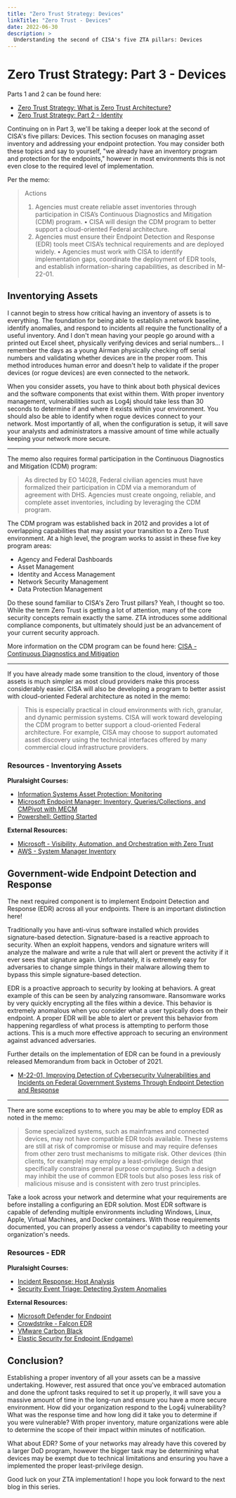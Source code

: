 ```yaml
---
title: "Zero Trust Strategy: Devices"
linkTitle: "Zero Trust - Devices"
date: 2022-06-30
description: >
  Understanding the second of CISA's five ZTA pillars: Devices
---
```


# Zero Trust Strategy: Part 3 - Devices
Parts 1 and 2 can be found here:
- [Zero Trust Strategy: What is Zero Trust Architecture?](https://www.devaultsecurity.com/blog/2022/04/05/zero-trust-strategy-what-is-zero-trust-architecture/)
- [Zero Trust Strategy: Part 2 - Identity](https://www.devaultsecurity.com/blog/2022/05/02/zero-trust-strategy-identity/)

Continuing on in Part 3, we'll be taking a deeper look at the second of CISA's five pillars: Devices. This section focuses on managing asset inventory and addressing your endpoint protection. You may consider both these topics and say to yourself, "we already have an inventory program and protection for the endpoints," however in most environments this is not even close to the required level of implementation.

Per the memo:

>Actions 
>1. Agencies must create reliable asset inventories through participation in CISA’s Continuous Diagnostics and Mitigation (CDM) program. 
>   • CISA will design the CDM program to better support a cloud-oriented Federal architecture. 
>2. Agencies must ensure their Endpoint Detection and Response (EDR) tools meet CISA’s technical requirements and are deployed widely. 
>   • Agencies must work with CISA to identify implementation gaps, coordinate the deployment of EDR tools, and establish information-sharing capabilities, as described in M-22-01.

## Inventorying Assets
I cannot begin to stress how critical having an inventory of assets is to everything. The foundation for being able to establish a network baseline, identify anomalies, and respond to incidents all require the functionality of a useful inventory. And I don't mean having your people go around with a printed out Excel sheet, physically verifying devices and serial numbers... I remember the days as a young Airman physically checking off serial numbers and validating whether devices are in the proper room. This method introduces human error and doesn't help to validate if the proper devices (or rogue devices) are even connected to the network.

When you consider assets, you have to think about both physical devices and the software components that exist within them. With proper inventory management, vulnerabilities such as Log4j should take less than 30 seconds to determine if and where it exists within your environment. You should also be able to identify when rogue devices connect to your network. Most importantly of all, when the configuration is setup, it will save your analysts and administrators a massive amount of time while actually keeping your network more secure.  

---

The memo also requires formal participation in the Continuous Diagnostics and Mitigation (CDM) program:

>As directed by EO 14028, Federal civilian agencies must have formalized their participation in CDM via a memorandum of agreement with DHS. Agencies must create ongoing, reliable, and complete asset inventories, including by leveraging the CDM program.

The CDM program was established back in 2012 and provides a lot of overlapping capabilities that may assist your transition to a Zero Trust environment. At a high level, the program works to assist in these five key program areas:
- Agency and Federal Dashboards
- Asset Management
- Identity and Access Management
- Network Security Management
- Data Protection Management

Do these sound familiar to CISA's Zero Trust pillars? Yeah, I thought so too. While the term Zero Trust is getting a lot of attention, many of the core security concepts remain exactly the same. ZTA introduces some additional compliance components, but ultimately should just be an advancement of your current security approach.

More information on the CDM program can be found here: [CISA - Continuous Diagnostics and Mitigation](https://www.cisa.gov/cdm)

---

If you have already made some transition to the cloud, inventory of those assets is much simpler as most cloud providers make this process considerably easier. CISA will also be developing a program to better assist with cloud-oriented Federal architecture as noted in the memo:

>This is especially practical in cloud environments with rich, granular, and dynamic permission systems. CISA will work toward developing the CDM program to better support a cloud-oriented Federal architecture. For example, CISA may choose to support automated asset discovery using the technical interfaces offered by many commercial cloud infrastructure providers.

### Resources - Inventorying Assets
**Pluralsight Courses:**
- [Information Systems Asset Protection: Monitoring](https://app.pluralsight.com/library/courses/information-systems-asset-protection-monitoring/table-of-contents)
- [Microsoft Endpoint Manager: Inventory, Queries/Collections, and CMPivot with MECM](https://app.pluralsight.com/library/courses/mem-inventory-queries-collections-cmpivot-mecm/table-of-contents)
- [Powershell: Getting Started](https://app.pluralsight.com/library/courses/powershell-getting-started/table-of-contents)

**External Resources:**
- [Microsoft - Visibility, Automation, and Orchestration with Zero Trust](https://docs.microsoft.com/en-us/security/zero-trust/deploy/visibility-automation-orchestration)
- [AWS - System Manager Inventory](https://docs.aws.amazon.com/systems-manager/latest/userguide/systems-manager-inventory.html)

## Government-wide Endpoint Detection and Response
The next required component is to implement Endpoint Detection and Response (EDR) across all your endpoints. There is an important distinction here! 

Traditionally you have anti-virus software installed which provides signature-based detection. Signature-based is a reactive approach to security. When an exploit happens, vendors and signature writers will analyze the malware and write a rule that will alert or prevent the activity if it ever sees that signature again. Unfortunately, it is extremely easy for adversaries to change simple things in their malware allowing them to bypass this simple signature-based detection.

EDR is a proactive approach to security by looking at behaviors. A great example of this can be seen by analyzing ransomware. Ransomware works by very quickly encrypting all the files within a device. This behavior is extremely anomalous when you consider what a user typically does on their endpoint. A proper EDR will be able to alert or prevent this behavior from happening regardless of what process is attempting to perform those actions. This is a much more effective approach to securing an environment against advanced adversaries. 

Further details on the implementation of EDR can be found in a previously released Memorandum from back in October of 2021.
- [M-22-01, Improving Detection of Cybersecurity Vulnerabilities and Incidents on Federal Government Systems Through Endpoint Detection and Response](https://www.whitehouse.gov/wp-content/uploads/2021/10/M-22-01.pdf)

---

There are some exceptions to to where you may be able to employ EDR as noted in the memo: 

>Some specialized systems, such as mainframes and connected devices, may not have compatible EDR tools available. These systems are still at risk of compromise or misuse and may require defenses from other zero trust mechanisms to mitigate risk. Other devices (thin clients, for example) may employ a least-privilege design that specifically constrains general purpose computing. Such a design may inhibit the use of common EDR tools but also poses less risk of malicious misuse and is consistent with zero trust principles.

Take a look across your network and determine what your requirements are before installing a configuring an EDR solution. Most EDR software is capable of defending multiple environments including Windows, Linux, Apple, Virtual Machines, and Docker containers. With those requirements documented, you can properly assess a vendor's capability to meeting your organization's needs.

### Resources - EDR
**Pluralsight Courses:**
- [Incident Response: Host Analysis](https://app.pluralsight.com/library/courses/incident-response-host-analysis/table-of-contents)
- [Security Event Triage: Detecting System Anomalies](https://app.pluralsight.com/library/courses/security-event-triage-detecting-system-anomalies/table-of-contents)

**External Resources:**
- [Microsoft Defender for Endpoint](https://www.microsoft.com/en-us/security/business/endpoint-security/microsoft-defender-endpoint)
- [Crowdstrike - Falcon EDR](https://www.crowdstrike.com/products/endpoint-security/falcon-insight-edr/)
- [VMware Carbon Black](https://www.vmware.com/products/carbon-black-cloud-endpoint.html)
- [Elastic Security for Endpoint (Endgame)](https://www.elastic.co/security/endpoint-security)

## Conclusion?
Establishing a proper inventory of all your assets can be a massive undertaking. However, rest assured that once you've embraced automation and done the upfront tasks required to set it up properly, it will save you a massive amount of time in the long-run and ensure you have a more secure environment. How did your organization respond to the Log4j vulnerability? What was the response time and how long did it take you to determine if you were vulnerable? With proper inventory, mature organizations were able to determine the scope of their impact within minutes of notification. 

What about EDR? Some of your networks may already have this covered by a larger DoD program, however the bigger task may be determining what devices may be exempt due to technical limitations and ensuring you have a implemented the proper least-privilege design. 

Good luck on your ZTA implementation! I hope you look forward to the next blog in this series.

